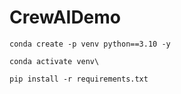 # CrewAIDemo

```
conda create -p venv python==3.10 -y
```

```
conda activate venv\
```

```
pip install -r requirements.txt
```